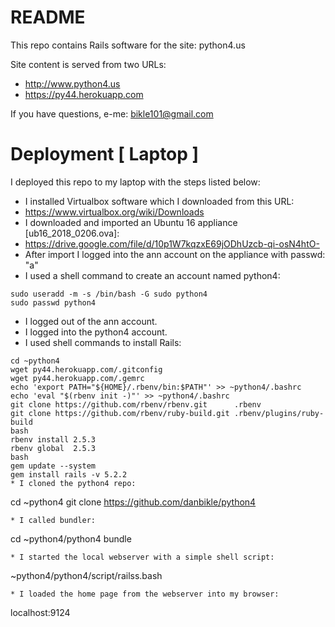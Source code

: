 # README

This repo contains Rails software for the site: python4.us

Site content is served from two URLs:

* http://www.python4.us
* https://py44.herokuapp.com

If you have questions, e-me: bikle101@gmail.com

# Deployment [ Laptop ]

I deployed this repo to my laptop with the steps listed below:

* I installed Virtualbox software which I downloaded from this URL:
* https://www.virtualbox.org/wiki/Downloads
* I downloaded and imported an Ubuntu 16 appliance [ub16_2018_0206.ova]: 
* https://drive.google.com/file/d/10p1W7kqzxE69jODhUzcb-qi-osN4htO-
* After import I logged into the ann account on the appliance with passwd: "a"
* I used a shell command to create an account named python4:
```
sudo useradd -m -s /bin/bash -G sudo python4
sudo passwd python4
```
* I logged out of the ann account.
* I logged into the python4 account.
* I used shell commands to install Rails:
```
cd ~python4
wget py44.herokuapp.com/.gitconfig
wget py44.herokuapp.com/.gemrc
echo 'export PATH="${HOME}/.rbenv/bin:$PATH"' >> ~python4/.bashrc
echo 'eval "$(rbenv init -)"' >> ~python4/.bashrc
git clone https://github.com/rbenv/rbenv.git      .rbenv
git clone https://github.com/rbenv/ruby-build.git .rbenv/plugins/ruby-build
bash
rbenv install 2.5.3
rbenv global  2.5.3
bash
gem update --system
gem install rails -v 5.2.2
* I cloned the python4 repo:
```
cd ~python4
git clone https://github.com/danbikle/python4
```
* I called bundler:
```
cd ~python4/python4
bundle
```
* I started the local webserver with a simple shell script:
```
~python4/python4/script/railss.bash
```
* I loaded the home page from the webserver into my browser:
```
localhost:9124
```

